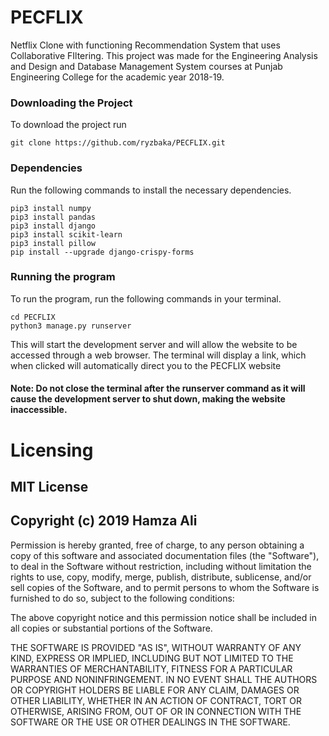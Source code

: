 # PECFLIX

Netflix Clone  with functioning Recommendation System that uses Collaborative FIltering.
This project was made for the Engineering Analysis and Design and Database Management System courses at Punjab Engineering College for the academic year 2018-19.

### Downloading the Project
To download the project run
```
git clone https://github.com/ryzbaka/PECFLIX.git
```

### Dependencies

Run the following commands to install the necessary dependencies.

```
pip3 install numpy
pip3 install pandas
pip3 install django
pip3 install scikit-learn
pip3 install pillow
pip install --upgrade django-crispy-forms
```

### Running the program
To run the program, run the following commands in your terminal.
```
cd PECFLIX
python3 manage.py runserver
```
This will start the development server and will allow the website to be accessed through a web browser.
The terminal will display a link, which when clicked will automatically direct you to the PECFLIX website

#### Note: Do not close the terminal after the runserver command as it will cause the development server to shut down, making the website inaccessible.

# Licensing

## MIT License

## Copyright (c) 2019 Hamza Ali

Permission is hereby granted, free of charge, to any person obtaining a copy
of this software and associated documentation files (the "Software"), to deal
in the Software without restriction, including without limitation the rights
to use, copy, modify, merge, publish, distribute, sublicense, and/or sell
copies of the Software, and to permit persons to whom the Software is
furnished to do so, subject to the following conditions:

The above copyright notice and this permission notice shall be included in all
copies or substantial portions of the Software.

THE SOFTWARE IS PROVIDED "AS IS", WITHOUT WARRANTY OF ANY KIND, EXPRESS OR
IMPLIED, INCLUDING BUT NOT LIMITED TO THE WARRANTIES OF MERCHANTABILITY,
FITNESS FOR A PARTICULAR PURPOSE AND NONINFRINGEMENT. IN NO EVENT SHALL THE
AUTHORS OR COPYRIGHT HOLDERS BE LIABLE FOR ANY CLAIM, DAMAGES OR OTHER
LIABILITY, WHETHER IN AN ACTION OF CONTRACT, TORT OR OTHERWISE, ARISING FROM,
OUT OF OR IN CONNECTION WITH THE SOFTWARE OR THE USE OR OTHER DEALINGS IN THE
SOFTWARE.
